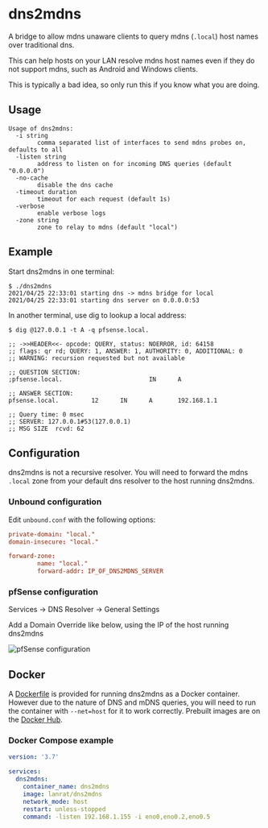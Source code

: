 # dns2mdns

A bridge to allow mdns unaware clients to query mdns (`.local`) host names over traditional dns.

This can help hosts on your LAN resolve mdns host names even if they do not support mdns, such as Android and Windows clients.

This is typically a bad idea, so only run this if you know what you are doing.

## Usage

```text
Usage of dns2mdns:
  -i string
        comma separated list of interfaces to send mdns probes on, defaults to all
  -listen string
        address to listen on for incoming DNS queries (default "0.0.0.0")
  -no-cache
        disable the dns cache
  -timeout duration
        timeout for each request (default 1s)
  -verbose
        enable verbose logs
  -zone string
        zone to relay to mdns (default "local")
```

## Example

Start dns2mdns in one terminal:

```console
$ ./dns2mdns
2021/04/25 22:33:01 starting dns -> mdns bridge for local
2021/04/25 22:33:01 starting dns server on 0.0.0.0:53
```

In another terminal, use dig to lookup a local address:

```console
$ dig @127.0.0.1 -t A -q pfsense.local. 

;; ->>HEADER<<- opcode: QUERY, status: NOERROR, id: 64158
;; flags: qr rd; QUERY: 1, ANSWER: 1, AUTHORITY: 0, ADDITIONAL: 0
;; WARNING: recursion requested but not available

;; QUESTION SECTION:
;pfsense.local.                        IN      A

;; ANSWER SECTION:
pfsense.local.         12      IN      A       192.168.1.1

;; Query time: 0 msec
;; SERVER: 127.0.0.1#53(127.0.0.1)
;; MSG SIZE  rcvd: 62
```

## Configuration

dns2mdns is not a recursive resolver.
You will need to forward the mdns `.local` zone from your default dns resolver to the host running dns2mdns.

### Unbound configuration

Edit `unbound.conf` with the following options:

```conf
private-domain: "local."
domain-insecure: "local."

forward-zone:
        name: "local."
        forward-addr: IP_OF_DNS2MDNS_SERVER
```

### pfSense configuration

Services -> DNS Resolver -> General Settings

Add a Domain Override like below, using the IP of the host running dns2mdns

![pfSense configuration](https://user-images.githubusercontent.com/164192/116126803-e6e6b680-a67b-11eb-8d21-0dda30e4a83c.png)

## Docker

A [Dockerfile](Dockerfile) is provided for running dns2mdns as a Docker container. However due to the nature of DNS and mDNS queries, you will need to run the container with `--net=host` for it to work correctly.
Prebuilt images are on the [Docker Hub](https://hub.docker.com/repository/docker/lanrat/dns2mdns).

### Docker Compose example

```yaml
version: '3.7'

services:
  dns2mdns:
    container_name: dns2mdns
    image: lanrat/dns2mdns
    network_mode: host
    restart: unless-stopped
    command: -listen 192.168.1.155 -i eno0,eno0.2,eno0.5
```

